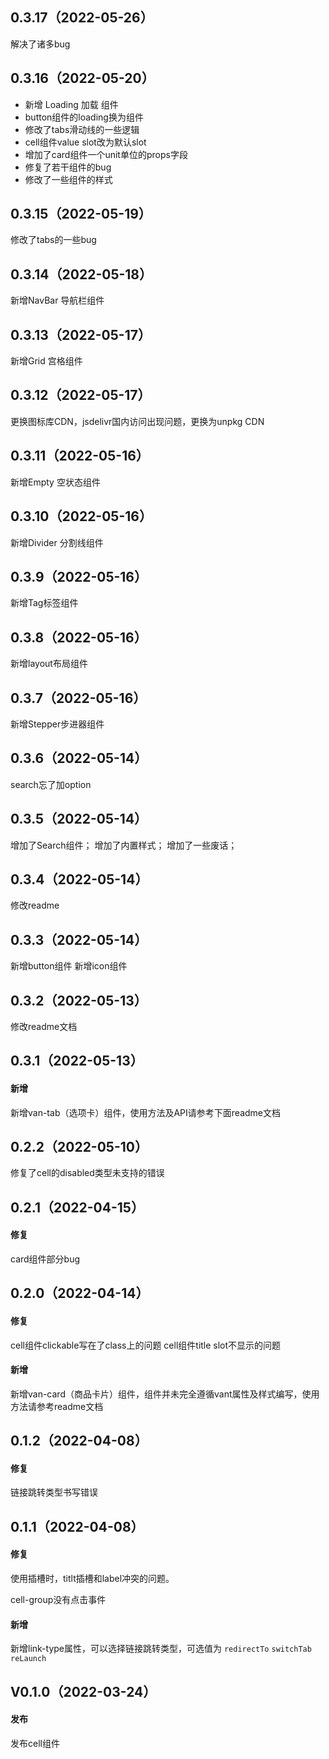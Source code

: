## 0.3.17（2022-05-26）
解决了诸多bug
## 0.3.16（2022-05-20）
- 新增 Loading 加载 组件
- button组件的loading换为组件
- 修改了tabs滑动线的一些逻辑
- cell组件value slot改为默认slot
- 增加了card组件一个unit单位的props字段
- 修复了若干组件的bug
- 修改了一些组件的样式
## 0.3.15（2022-05-19）

修改了tabs的一些bug
## 0.3.14（2022-05-18）
新增NavBar 导航栏组件
## 0.3.13（2022-05-17）
新增Grid 宫格组件
## 0.3.12（2022-05-17）
更换图标库CDN，jsdelivr国内访问出现问题，更换为unpkg CDN
## 0.3.11（2022-05-16）
新增Empty 空状态组件
## 0.3.10（2022-05-16）
新增Divider 分割线组件
## 0.3.9（2022-05-16）
新增Tag标签组件
## 0.3.8（2022-05-16）
新增layout布局组件
## 0.3.7（2022-05-16）
新增Stepper步进器组件
## 0.3.6（2022-05-14）
search忘了加option
## 0.3.5（2022-05-14）
增加了Search组件；
增加了内置样式；
增加了一些废话；
## 0.3.4（2022-05-14）
修改readme
## 0.3.3（2022-05-14）
新增button组件
新增icon组件
## 0.3.2（2022-05-13）
修改readme文档
## 0.3.1（2022-05-13）
#### 新增

新增van-tab（选项卡）组件，使用方法及API请参考下面readme文档
## 0.2.2（2022-05-10）
修复了cell的disabled类型未支持的错误
## 0.2.1（2022-04-15）
#### 修复

card组件部分bug
## 0.2.0（2022-04-14）
#### 修复

cell组件clickable写在了class上的问题
cell组件title slot不显示的问题

#### 新增

新增van-card（商品卡片）组件，组件并未完全遵循vant属性及样式编写，使用方法请参考readme文档



## 0.1.2（2022-04-08）

#### 修复

链接跳转类型书写错误



## 0.1.1（2022-04-08）

#### 修复

使用插槽时，titlt插槽和label冲突的问题。

cell-group没有点击事件



#### 新增

新增link-type属性，可以选择链接跳转类型，可选值为 `redirectTo` `switchTab` `reLaunch`



## V0.1.0（2022-03-24）

#### 发布

发布cell组件

